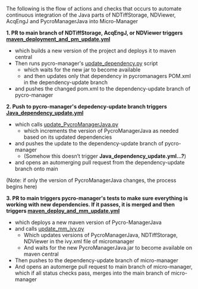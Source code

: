 The following is the flow of actions and checks that occurs to automate continuous integration of the Java parts of NDTiffStorage, NDViewer, AcqEngJ and PycroManagerJava into Micro-Manager

**1. PR to main branch of NDTiffStorage, AcqEngJ, or NDViewer triggers [maven_deployment_and_pm_update.yml](https://github.com/micro-manager/NDTiffStorage/blob/main/.github/workflows/maven_deployment_and_pm_update.yml)**
- which builds a new version of the project and deploys it to maven central
- Then runs pycro-manager's [update_dependency.py](https://github.com/micro-manager/pycro-manager/blob/main/build_automation/update_dependency.py) script
  - which waits for the new jar to become available
  - and then updates only that dependency in pycromanagers POM.xml in the dependency-update branch
- and pushes the changed pom.xml to the dependency-update branch of pycro-manager

**2. Push to pycro-manager's depedency-update branch triggers [Java_dependency_update.yml](https://github.com/micro-manager/pycro-manager/blob/main/.github/workflows/Java_dependency_update.yml)**
- which calls [update_PycroManagerJava.py](https://github.com/micro-manager/pycro-manager/blob/main/build_automation/update_PycroManagerJava.py)
  - which increments the version of PycroManagerJava as needed based on its updated dependencies
- and pushes the update to the dependency-update branch of pycro-manager
  - (Somehow this doesn’t trigger ****Java_dependency_update.yml…?****)
- and opens an automerging pull request from the dependency-update branch onto main

(Note: if only the version of PycroManagerJava changes, the process begins here)

**3. PR to main triggers pycro-manager's tests to make sure everything is working with new dependencies. If it passes, it is merged and then triggers [maven_deploy_and_mm_update.yml](https://github.com/micro-manager/pycro-manager/blob/main/.github/workflows/maven_deploy_and_mm_update.yml)**
- which deploys a new maven version of Pycro-ManagerJava
- and calls [update_mm_ivy.py](https://github.com/micro-manager/pycro-manager/blob/main/build_automation/update_mm_ivy.py)
  - Which updates versions of PycroManagerJava, NDTiffStorage, NDViewer in the ivy.xml file of micromanager
  - And waits for the new PycroManagerJava.jar to become available on maven central
- Then pushes to the dependency-update branch of micro-manager
- And opens an automerge pull request to main branch of micro-manager, which if all status checks pass, merges into the main branch of micro-manager
